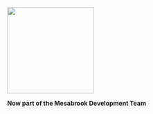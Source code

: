 <img src="https://i.imgur.com/3Hn6bk1.png" width=200>

<b>Now part of the Mesabrook Development Team</b>